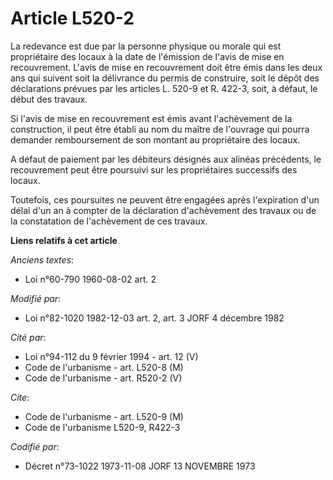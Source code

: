 # Article L520-2

La redevance est due par la personne physique ou morale qui est propriétaire des locaux à la date de l'émission de l'avis de
mise en recouvrement. L'avis de mise en recouvrement doit être émis dans les deux ans qui suivent soit la délivrance du
permis de construire, soit le dépôt des déclarations prévues par les articles L. 520-9 et R. 422-3, soit, à défaut, le début
des travaux.

Si l'avis de mise en recouvrement est émis avant l'achèvement de la construction, il peut être établi au nom du maître de
l'ouvrage qui pourra demander remboursement de son montant au propriétaire des locaux.

A défaut de paiement par les débiteurs désignés aux alinéas précédents, le recouvrement peut être poursuivi sur les
propriétaires successifs des locaux.

Toutefois, ces poursuites ne peuvent être engagées après l'expiration d'un délai d'un an à compter de la déclaration
d'achèvement des travaux ou de la constatation de l'achèvement de ces travaux.

**Liens relatifs à cet article**

_Anciens textes_:

  - Loi n°60-790 1960-08-02 art. 2

_Modifié par_:

  - Loi n°82-1020 1982-12-03 art. 2, art. 3 JORF 4 décembre 1982

_Cité par_:

  - Loi n°94-112 du 9 février 1994 - art. 12 (V)
  - Code de l'urbanisme - art. L520-8 (M)
  - Code de l'urbanisme - art. R520-2 (V)

_Cite_:

  - Code de l'urbanisme - art. L520-9 (M)
  - Code de l'urbanisme L520-9, R422-3

_Codifié par_:

  - Décret n°73-1022 1973-11-08 JORF 13 NOVEMBRE 1973
